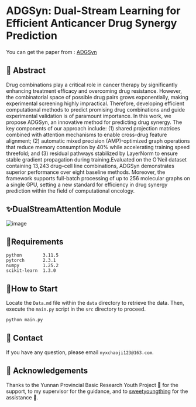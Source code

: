 # ADGSyn: Dual-Stream Learning for Efficient Anticancer Drug Synergy Prediction

You can get the paper from : [ADGSyn](https://arxiv.org/abs/2505.19144)

## 🌟 Abstract
Drug combinations play a critical role in cancer therapy by significantly enhancing treatment efficacy and overcoming drug resistance. However, the combinatorial space of possible drug pairs grows exponentially, making experimental screening highly impractical. Therefore, developing efficient computational methods to predict promising drug combinations and guide experimental validation is of paramount importance. In this work, we propose ADGSyn, an innovative method for predicting drug synergy. The key components of our approach include: (1) shared projection matrices combined with attention mechanisms to enable cross-drug feature alignment; (2) automatic mixed precision (AMP)-optimized graph operations that reduce memory consumption by 40\% while accelerating training speed threefold; and (3) residual pathways stabilized by LayerNorm to ensure stable gradient propagation during training.Evaluated on the O’Neil dataset containing 13,243 drug–cell line combinations, ADGSyn demonstrates superior performance over eight baseline methods. Moreover, the framework supports full-batch processing of up to 256 molecular graphs on a single GPU, setting a new standard for efficiency in drug synergy prediction within the field of computational oncology.

## ✨DualStreamAttention Module

![image](https://github.com/user-attachments/assets/4092ea67-6252-4156-9a62-d77ee886603d)


## 🔧Requirements

```
python        3.11.5
pytorch       2.3.1
numpy         1.25.2
scikit-learn  1.3.0
```



## 🔨How to Start

Locate the `Data.md` file within the `data` directory to retrieve the data. Then, execute the `main.py` script in the `src` directory to proceed.

```bash
python main.py 
```
## 📧 Contact
If you have any question, please email `nyxchaoji123@163.com`.

## 🤗 Acknowledgements

Thanks to the Yunnan Provincial Basic Research Youth Project 🌟 for the support, to my supervisor for the guidance, and to [sweetyoungthing](https://github.com/sweetyoungthing) for the assistance 🙌.
